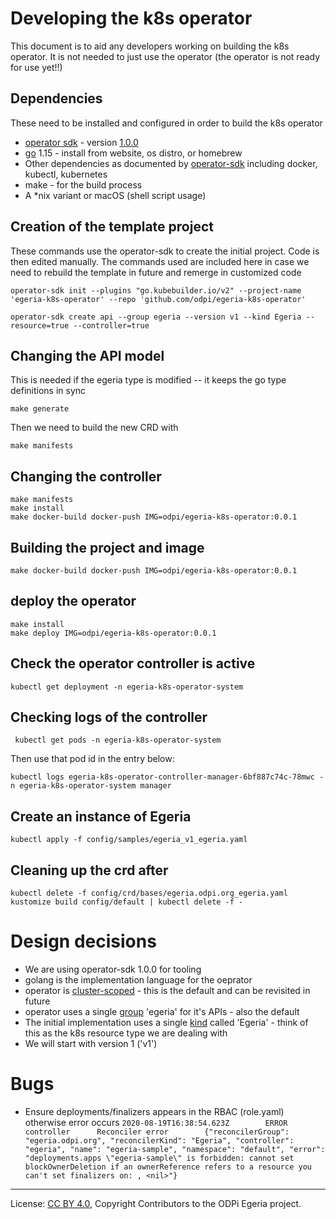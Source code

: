 <!-- SPDX-License-Identifier: CC-BY-4.0 -->
<!-- Copyright Contributors to the ODPi Egeria project. -->


# Developing the k8s operator

This document is to aid any developers working on building the k8s operator. It is not needed to just use the operator (the operator is not ready for use yet!!)
  
## Dependencies

These need to be installed and configured in order to build the k8s operator

* [operator sdk](https://github.com/operator-framework/operator-sdk) - version [1.0.0](https://github.com/operator-framework/operator-sdk/releases/tag/v1.0.0)
* [go](https://golang.org) 1.15 - install from website, os distro, or homebrew
* Other dependencies as documented by [operator-sdk](https://sdk.operatorframework.io/docs/building-operators/golang/installation/) including docker, kubectl, kubernetes
* make - for the build process
* A *nix variant or macOS (shell script usage)

## Creation of the template project

These commands use the operator-sdk to create the initial project. Code is then edited manually. The commands used are included here in case we need to rebuild the template in future and remerge in customized code

```
operator-sdk init --plugins "go.kubebuilder.io/v2" --project-name 'egeria-k8s-operator' --repo 'github.com/odpi/egeria-k8s-operator'
```

```
operator-sdk create api --group egeria --version v1 --kind Egeria --resource=true --controller=true
```
## Changing the API model

This is needed if the egeria type is modified -- it keeps the go type definitions in sync
```
make generate
```
Then we need to build the new CRD with
```
make manifests
```

## Changing the controller

```
make manifests
make install
make docker-build docker-push IMG=odpi/egeria-k8s-operator:0.0.1
```
## Building the project and image
```
make docker-build docker-push IMG=odpi/egeria-k8s-operator:0.0.1
```
## deploy the operator
```
make install
make deploy IMG=odpi/egeria-k8s-operator:0.0.1
```
## Check the operator controller is active
```
kubectl get deployment -n egeria-k8s-operator-system 
```
## Checking logs of the controller
```
 kubectl get pods -n egeria-k8s-operator-system 
```
Then use that pod id in the entry below:
```
kubectl logs egeria-k8s-operator-controller-manager-6bf887c74c-78mwc -n egeria-k8s-operator-system manager

```
## Create an instance of Egeria
```
kubectl apply -f config/samples/egeria_v1_egeria.yaml
```
## Cleaning up the crd after
```
kubectl delete -f config/crd/bases/egeria.odpi.org_egeria.yaml
kustomize build config/default | kubectl delete -f -
```
# Design decisions

* We are using operator-sdk 1.0.0 for tooling
* golang is the implementation language for the oeprator
* operator is [cluster-scoped](https://sdk.operatorframework.io/docs/building-operators/golang/operator-scope/) - this is the default and can be revisited in future
* operator uses a single [group](https://book.kubebuilder.io/cronjob-tutorial/gvks.html) 'egeria' for it's APIs - also the default
* The initial implementation uses a single [kind](https://book.kubebuilder.io/cronjob-tutorial/gvks.html) called 'Egeria' - think of this as the k8s resource type we are dealing with
* We will start with version 1 ('v1')
# Bugs
* Ensure deployments/finalizers appears in the RBAC (role.yaml) otherwise error occurs `2020-08-19T16:38:54.623Z        ERROR   controller      Reconciler error        {"reconcilerGroup": "egeria.odpi.org", "reconcilerKind": "Egeria", "controller": "egeria", "name": "egeria-sample", "namespace": "default", "error": "deployments.apps \"egeria-sample\" is forbidden: cannot set blockOwnerDeletion if an ownerReference refers to a resource you can't set finalizers on: , <nil>"}`
----
License: [CC BY 4.0](https://creativecommons.org/licenses/by/4.0/),
Copyright Contributors to the ODPi Egeria project.
